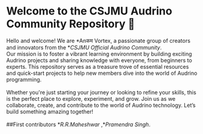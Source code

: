 # Welcome to the CSJMU Audrino Community Repository 🎉

Hello and welcome! We are *Anकम Vortex, a passionate group of creators and innovators from the **CSJMU Official Audrino Community*.<br>
Our mission is to foster a vibrant learning environment by building exciting Audrino projects and sharing knowledge with everyone, from beginners to experts. This repository serves as a treasure trove of essential resources and quick-start projects to help new members dive into the world of Audrino programming.<br>
<br>
Whether you're just starting your journey or looking to refine your skills, this is the perfect place to explore, experiment, and grow. Join us as we collaborate, create, and contribute to the world of Audrino technology. Let’s build something amazing together!<br>
<br>
##First contributors **R.R.Maheshwar* ,**Pramendra Singh*.

